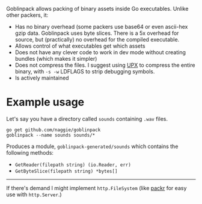 Goblinpack allows packing of binary assets inside Go executables. Unlike other packers, it:

* Has no binary overhead (some packers use base64 or even ascii-hex
  gzip data. Goblinpack uses byte slices. There is a 5x overhead for source,
  but (practically) no overhead for the compiled executable.
* Allows control of what executables get which assets
* Does not have any clever code to work in dev mode without creating bundles (which makes it simpler)
* Does not compress the files. I suggest using [UPX](https://upx.github.io/) to
  compress the entire binary, with `-s -w` LDFLAGS to strip debugging symbols.
* Is actively maintained


# Example usage

Let's say you have a directory called `sounds` containing `.wav` files.

    go get github.com/naggie/goblinpack
    goblinpack --name sounds sounds/*


Produces a module, `goblinpack-generated/sounds` which contains the following methods:

* `GetReader(filepath string) (io.Reader, err)`
* `GetByteSlice(filepath string) *bytes[]`


-----

If there's demand I might implement `http.FileSystem` (like
[packr](https://github.com/gobuffalo/packr) for easy use with `http.Server`.)
